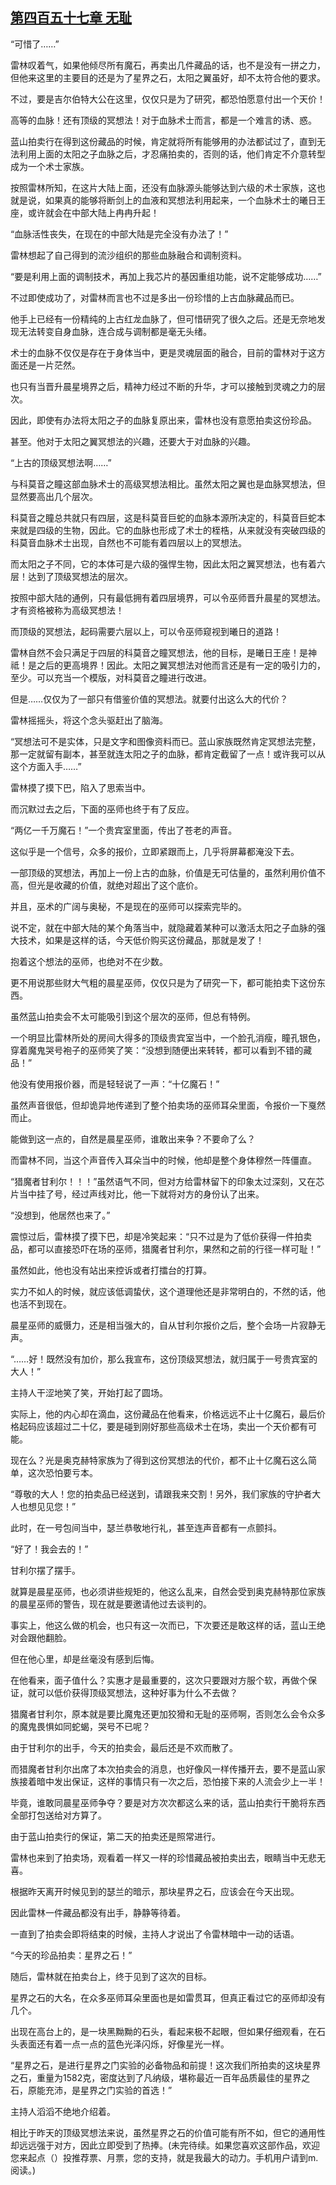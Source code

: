 ## [第四百五十七章 无耻](https://www.xxbiquge.com/11_11222/8926033.html)


  “可惜了……”

  雷林叹着气，如果他倾尽所有魔石，再卖出几件藏品的话，也不是没有一拼之力，但他来这里的主要目的还是为了星界之石，太阳之翼虽好，却不太符合他的要求。

  不过，要是吉尔伯特大公在这里，仅仅只是为了研究，都恐怕愿意付出一个天价！

  高等的血脉！还有顶级的冥想法！对于血脉术士而言，都是一个难言的诱、惑。

  蓝山拍卖行在得到这份藏品的时候，肯定就将所有能够用的办法都试过了，直到无法利用上面的太阳之子血脉之后，才忍痛拍卖的，否则的话，他们肯定不介意转型成为一个术士家族。

  按照雷林所知，在这片大陆上面，还没有血脉源头能够达到六级的术士家族，这也就是说，如果真的能够将断剑上的血液和冥想法利用起来，一个血脉术士的曦日王座，或许就会在中部大陆上冉冉升起！

  “血脉活性丧失，在现在的中部大陆是完全没有办法了！”

  雷林想起了自己得到的流沙组织的那些血脉融合和调制资料。

  “要是利用上面的调制技术，再加上我芯片的基因重组功能，说不定能够成功……”

  不过即使成功了，对雷林而言也不过是多出一份珍惜的上古血脉藏品而已。

  他手上已经有一份精纯的上古红龙血脉了，但可惜研究了很久之后。还是无奈地发现无法转变自身血脉，连合成与调制都是毫无头绪。

  术士的血脉不仅仅是存在于身体当中，更是灵魂层面的融合，目前的雷林对于这方面还是一片茫然。

  也只有当晋升晨星境界之后，精神力经过不断的升华，才可以接触到灵魂之力的层次。

  因此，即使有办法将太阳之子的血脉复原出来，雷林也没有意愿拍卖这份珍品。

  甚至。他对于太阳之翼冥想法的兴趣，还要大于对血脉的兴趣。

  “上古的顶级冥想法啊……”

  与科莫音之瞳这部血脉术士的高级冥想法相比。虽然太阳之翼也是血脉冥想法，但显然要高出几个层次。

  科莫音之瞳总共就只有四层，这是科莫音巨蛇的血脉本源所决定的，科莫音巨蛇本来就是四级的生物，因此。它的血脉也形成了术士的桎梏，从来就没有突破四级的科莫音血脉术士出现，自然也不可能有着四层以上的冥想法。

  而太阳之子不同，它的本体可是六级的强悍生物，因此太阳之翼冥想法，也有着六层！达到了顶级冥想法的层次。

  按照中部大陆的通例，只有最低拥有着四层境界，可以令巫师晋升晨星的冥想法。才有资格被称为高级冥想法！

  而顶级的冥想法，起码需要六层以上，可以令巫师窥视到曦日的道路！

  雷林自然不会只满足于四层的科莫音之瞳冥想法，他的目标，是曦日王座！是神祗！是之后的更高境界！因此。太阳之翼冥想法对他而言还是有一定的吸引力的，至少。可以充当一个模版，对科莫音之瞳进行改进。

  但是……仅仅为了一部只有借鉴价值的冥想法。就要付出这么大的代价？

  雷林摇摇头，将这个念头驱赶出了脑海。

  “冥想法可不是实体，只是文字和图像资料而已。蓝山家族既然肯定冥想法完整，那一定就留有副本，甚至就连太阳之子的血脉，都肯定截留了一点！或许我可以从这个方面入手……”

  雷林摸了摸下巴，陷入了思索当中。

  而沉默过去之后，下面的巫师也终于有了反应。

  “两亿一千万魔石！”一个贵宾室里面，传出了苍老的声音。

  这似乎是一个信号，众多的报价，立即紧跟而上，几乎将屏幕都淹没下去。

  一部顶级的冥想法，再加上一份上古的血脉，价值是无可估量的，虽然利用价值不高，但光是收藏的价值，就绝对超出了这个底价。

  并且，巫术的广阔与奥秘，不是现在的巫师可以探索完毕的。

  说不定，就在中部大陆的某个角落当中，就隐藏着某种可以激活太阳之子血脉的强大技术，如果是这样的话，今天低价购买这份藏品，那就是发了！

  抱着这个想法的巫师，也绝对不在少数。

  更不用说那些财大气粗的晨星巫师，仅仅只是为了研究一下，都可能拍卖下这份东西。

  虽然蓝山拍卖会不太可能吸引到这个层次的巫师，但总有特例。

  一个明显比雷林所处的房间大得多的顶级贵宾室当中，一个脸孔消瘦，瞳孔银色，穿着魔鬼哭号袍子的巫师笑了笑：“没想到随便出来转转，都可以看到不错的藏品！”

  他没有使用报价器，而是轻轻说了一声：“十亿魔石！”

  虽然声音很低，但却诡异地传递到了整个拍卖场的巫师耳朵里面，令报价一下戛然而止。

  能做到这一点的，自然是晨星巫师，谁敢出来争？不要命了么？

  而雷林不同，当这个声音传入耳朵当中的时候，他却是整个身体穆然一阵僵直。

  “猎魔者甘利尔！！！”虽然语气不同，但对方给雷林留下的印象太过深刻，又在芯片当中挂了号，经过声线对比，他一下就将对方的身份认了出来。

  “没想到，他居然也来了。”

  震惊过后，雷林摸了摸下巴，却是冷笑起来：“只不过是为了低价获得一件拍卖品，都可以直接恐吓在场的巫师，猎魔者甘利尔，果然和之前的行径一样可耻！”

  虽然如此，他也没有站出来控诉或者打擂台的打算。

  实力不如人的时候，就应该低调蛰伏，这个道理他还是非常明白的，不然的话，他也活不到现在。

  晨星巫师的威慑力，还是相当强大的，自从甘利尔报价之后，整个会场一片寂静无声。

  “……好！既然没有加价，那么我宣布，这份顶级冥想法，就归属于一号贵宾室的大人！”

  主持人干涩地笑了笑，开始打起了圆场。

  实际上，他的内心却在滴血，这份藏品在他看来，价格远远不止十亿魔石，最后价格起码应该超过二十亿，要是碰到刚好那些高级术士在场，卖出一个天价都有可能。

  现在么？光是奥克赫特家族为了得到这份冥想法的代价，都不止十亿魔石这么简单，这次恐怕要亏本。

  “尊敬的大人！您的拍卖品已经送到，请跟我来交割！另外，我们家族的守护者大人也想见见您！”

  此时，在一号包间当中，瑟兰恭敬地行礼，甚至连声音都有一点颤抖。

  “好了！我会去的！”

  甘利尔摆了摆手。

  就算是晨星巫师，也必须讲些规矩的，他这么乱来，自然会受到奥克赫特那位家族的晨星巫师的警告，现在就是要邀请他过去谈判的。

  事实上，他这么做的机会，也只有这一次而已，下次要还是敢这样的话，蓝山王绝对会跟他翻脸。

  但在他心里，却是丝毫没有感到后悔。

  在他看来，面子值什么？实惠才是最重要的，这次只要跟对方服个软，再做个保证，就可以低价获得顶级冥想法，这种好事为什么不去做？

  猎魔者甘利尔，原本就是要比魔鬼还更加狡猾和无耻的巫师啊，否则怎么会令众多的魔鬼畏惧如同蛇蝎，哭号不已呢？

  由于甘利尔的出手，今天的拍卖会，最后还是不欢而散了。

  而猎魔者甘利尔出席了本次拍卖会的消息，也好像风一样传播开去，要不是蓝山家族接着暗中发出保证，这样的事情只有一次之后，恐怕接下来的人流会少上一半！

  毕竟，谁敢同晨星巫师争夺？要是对方次次都这么来的话，蓝山拍卖行干脆将东西全部打包送给对方算了。

  由于蓝山拍卖行的保证，第二天的拍卖还是照常进行。

  雷林也来到了拍卖场，观看着一样又一样的珍惜藏品被拍卖出去，眼睛当中无悲无喜。

  根据昨天离开时候见到的瑟兰的暗示，那块星界之石，应该会在今天出现。

  因此雷林一件藏品都没有出手，静静等待着。

  一直到了拍卖会即将结束的时候，主持人才说出了令雷林暗中一动的话语。

  “今天的珍品拍卖：星界之石！”

  随后，雷林就在拍卖台上，终于见到了这次的目标。

  星界之石的大名，在众多巫师耳朵里面也是如雷贯耳，但真正看过它的巫师却没有几个。

  出现在高台上的，是一块黑黝黝的石头，看起来极不起眼，但如果仔细观看，在石头表面还有着一点一点的蓝色光泽闪烁，好像星光一样。

  “星界之石，是进行星界之门实验的必备物品和前提！这次我们所拍卖的这块星界之石，重量为1582克，密度达到了凡纳级，堪称最近一百年品质最佳的星界之石，原能充沛，是星界之门实验的首选！”

  主持人滔滔不绝地介绍着。

  相比于昨天的顶级冥想法来说，虽然星界之石的价值可能有所不如，但它的通用性却远远强于对方，因此立即受到了热捧。(未完待续。如果您喜欢这部作品，欢迎您来起点（）投推荐票、月票，您的支持，就是我最大的动力。手机用户请到m.阅读。)

  
